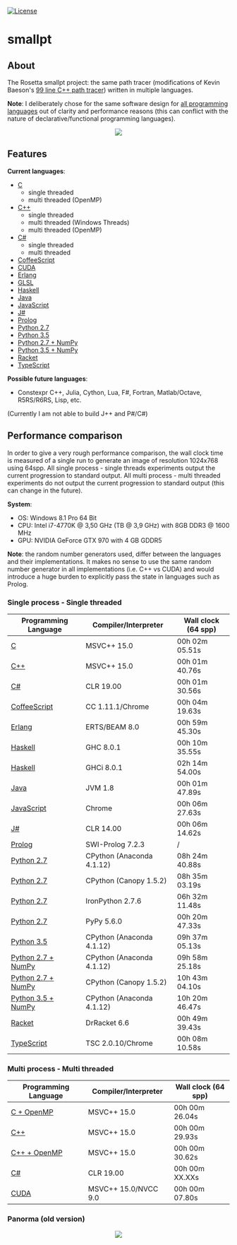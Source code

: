 [![License][s1]][li]

[s1]: https://img.shields.io/badge/licence-GPL%203.0-blue.svg
[li]: https://raw.githubusercontent.com/matt77hias/smallpt/master/LICENSE.txt

# smallpt

## About
The Rosetta smallpt project: the same path tracer (modifications of Kevin Baeson's [99 line C++ path tracer](http://www.kevinbeason.com/smallpt/)) written in multiple languages.

**Note**: I deliberately chose for the same software design for [all programming languages](https://github.com/matt77hias/smallpt) out of clarity and performance reasons (this can conflict with the nature of declarative/functional programming languages).

<p align="center"><img src="res/image.png" ></p>

## Features
**Current languages**:

* [C](https://github.com/matt77hias/c-smallpt)
  * single threaded
  * multi threaded (OpenMP)
* [C++](https://github.com/matt77hias/cpp-smallpt)
  * single threaded
  * multi threaded (Windows Threads)
  * multi threaded (OpenMP)
* [C#](https://github.com/matt77hias/cs-smallpt)
  * single threaded
  * multi threaded
* [CoffeeScript](https://github.com/matt77hias/coffee-smallpt)
* [CUDA](https://github.com/matt77hias/cu-smallpt)
* [Erlang](https://github.com/matt77hias/erl-smallpt)
* [GLSL](https://www.shadertoy.com/view/MlcczX)
* [Haskell](https://github.com/matt77hias/hs-smallpt)
* [Java](https://github.com/matt77hias/java-smallpt)
* [JavaScript](https://github.com/matt77hias/js-smallpt)
* [J#](https://github.com/matt77hias/jsl-smallpt)
* [Prolog](https://github.com/matt77hias/pl-smallpt)
* [Python 2.7](https://github.com/matt77hias/py-smallpt)
* [Python 3.5](https://github.com/matt77hias/py-smallpt)
* [Python 2.7 + NumPy](https://github.com/matt77hias/numpy-smallpt)
* [Python 3.5 + NumPy](https://github.com/matt77hias/numpy-smallpt)
* [Racket](https://github.com/matt77hias/rkt-smallpt)
* [TypeScript](https://github.com/matt77hias/ts-smallpt)

**Possible future languages**:
* Constexpr C++, Julia, Cython, Lua, F#, Fortran, Matlab/Octave, R5RS/R6RS, Lisp, etc.

(Currently I am not able to build J++ and P#/C#)

## Performance comparison
In order to give a very rough performance comparison, the wall clock time is measured of a single run to generate an image of resolution 1024x768 using 64spp. All single process - single threads experiments output the current progression to standard output. All multi process - multi threaded experiments do not output the current progression to standard output (this can change in the future).

**System**:
* OS: Windows 8.1 Pro 64 Bit
* CPU: Intel i7-4770K @ 3,50 GHz (TB @ 3,9 GHz) with 8GB DDR3 @ 1600 MHz
* GPU: NVIDIA GeForce GTX 970 with 4 GB GDDR5

**Note**: the random number generators used, differ between the languages and their implementations. It makes no sense to use the same random number generator in all implementations (i.e. C++ vs CUDA) and would introduce a huge burden to explicitly pass the state in languages such as Prolog.

### Single process - Single threaded

| Programming Language                                                | Compiler/Interpreter         | Wall clock (64 spp) |
|---------------------------------------------------------------------|------------------------------|---------------------|
| [C](https://github.com/matt77hias/c-smallpt)                        | MSVC++ 15.0                  | 00h 02m 05.51s      |
| [C++](https://github.com/matt77hias/cpp-smallpt)                    | MSVC++ 15.0                  | 00h 01m 40.76s      |
| [C#](https://github.com/matt77hias/cs-smallpt)                      | CLR 19.00                    | 00h 01m 30.56s      |  
| [CoffeeScript](https://github.com/matt77hias/coffee-smallpt)        | CC 1.11.1/Chrome             | 00h 04m 19.63s      |
| [Erlang](https://github.com/matt77hias/erl-smallpt)                 | ERTS/BEAM 8.0                | 00h 59m 45.30s      |
| [Haskell](https://github.com/matt77hias/hs-smallpt)                 | GHC 8.0.1                    | 00h 10m 35.55s      |
| [Haskell](https://github.com/matt77hias/hs-smallpt)                 | GHCi 8.0.1                   | 02h 14m 54.00s      |
| [Java](https://github.com/matt77hias/java-smallpt)                  | JVM 1.8                      | 00h 01m 47.89s      |
| [JavaScript](https://github.com/matt77hias/js-smallpt)              | Chrome                       | 00h 06m 27.63s      |
| [J#](https://github.com/matt77hias/jsl-smallpt)                     | CLR 14.00                    | 00h 06m 14.62s      |
| [Prolog](https://github.com/matt77hias/pl-smallpt)                  | SWI-Prolog 7.2.3             | /                   |
| [Python 2.7](https://github.com/matt77hias/py-smallpt)              | CPython (Anaconda 4.1.12)    | 08h 24m 40.88s      |
| [Python 2.7](https://github.com/matt77hias/py-smallpt)              | CPython (Canopy 1.5.2)       | 08h 35m 03.19s      |
| [Python 2.7](https://github.com/matt77hias/py-smallpt)              | IronPython 2.7.6             | 06h 32m 11.48s      |
| [Python 2.7](https://github.com/matt77hias/py-smallpt)              | PyPy 5.6.0                   | 00h 20m 47.33s      |
| [Python 3.5](https://github.com/matt77hias/py-smallpt)              | CPython (Anaconda 4.1.12)    | 09h 37m 05.13s      |
| [Python 2.7 + NumPy](https://github.com/matt77hias/numpy-smallpt)   | CPython (Anaconda 4.1.12)    | 09h 58m 25.18s      |
| [Python 2.7 + NumPy](https://github.com/matt77hias/numpy-smallpt)   | CPython (Canopy 1.5.2)       | 10h 43m 04.10s      |
| [Python 3.5 + NumPy](https://github.com/matt77hias/numpy-smallpt)   | CPython (Anaconda 4.1.12)    | 10h 20m 46.47s      |
| [Racket](https://github.com/matt77hias/rkt-smallpt)                 | DrRacket 6.6                 | 00h 49m 39.43s      |
| [TypeScript](https://github.com/matt77hias/ts-smallpt)              | TSC 2.0.10/Chrome            | 00h 08m 10.58s      |

### Multi process - Multi threaded

| Programming Language                                                | Compiler/Interpreter         | Wall clock (64 spp) |
|---------------------------------------------------------------------|------------------------------|---------------------|
| [C + OpenMP](https://github.com/matt77hias/c-smallpt)               | MSVC++ 15.0                  | 00h 00m 26.04s      |
| [C++](https://github.com/matt77hias/cpp-smallpt)                    | MSVC++ 15.0                  | 00h 00m 29.93s      |
| [C++ + OpenMP](https://github.com/matt77hias/cpp-smallpt)           | MSVC++ 15.0                  | 00h 00m 30.62s      |
| [C#](https://github.com/matt77hias/cs-smallpt)                      | CLR 19.00                    | 00h 00m XX.XXs      | 
| [CUDA](https://github.com/matt77hias/cu-smallpt)                    | MSVC++ 15.0/NVCC 9.0         | 00h 00m 07.80s      |

### Panorma (old version)
<p align="center"><img src="res/Comparison%20(low%20resolution).png" ></p>
